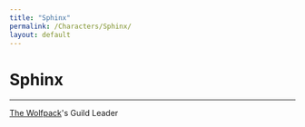 ```yaml
---
title: "Sphinx"
permalink: /Characters/Sphinx/
layout: default
---
```

# Sphinx
---
[The Wolfpack](TheWolfpack.md)'s Guild Leader